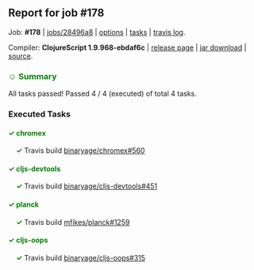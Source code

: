 ## Report for job #178

Job: **#178** | [jobs/28496a8](https://github.com/cljs-oss/canary/commit/28496a84b45211c00b3d476f7ee055b5a19eca2b) | [options](options.edn) | [tasks](tasks.edn) | [travis log](https://travis-ci.org/cljs-oss/canary/builds/317595955).

Compiler: **ClojureScript 1.9.968-ebdaf6c** | [release page](https://github.com/cljs-oss/canary/releases/tag/r1.9.968-ebdaf6c) | [jar download](https://github.com/cljs-oss/canary/releases/download/r1.9.968-ebdaf6c/clojurescript-1.9.968-ebdaf6c.jar) | [source](https://github.com/clojure/clojurescript/commit/ebdaf6c06c1112a67ba5a12498801c6d858e5a0a).

### <b style='color:green'>☺ Summary</b>

All tasks passed! Passed 4 / 4 (executed) of total 4 tasks.

### Executed Tasks

#### <b style='color:green'>&#x2713; chromex</b>
&nbsp;&nbsp;&nbsp;&nbsp;<b style='color:green'>&#x2713;</b> Travis build [binaryage/chromex#560](https://travis-ci.org/binaryage/chromex/builds/317596695)<br>

#### <b style='color:green'>&#x2713; cljs-devtools</b>
&nbsp;&nbsp;&nbsp;&nbsp;<b style='color:green'>&#x2713;</b> Travis build [binaryage/cljs-devtools#451](https://travis-ci.org/binaryage/cljs-devtools/builds/317596689)<br>

#### <b style='color:green'>&#x2713; planck</b>
&nbsp;&nbsp;&nbsp;&nbsp;<b style='color:green'>&#x2713;</b> Travis build [mfikes/planck#1259](https://travis-ci.org/mfikes/planck/builds/317596691)<br>

#### <b style='color:green'>&#x2713; cljs-oops</b>
&nbsp;&nbsp;&nbsp;&nbsp;<b style='color:green'>&#x2713;</b> Travis build [binaryage/cljs-oops#315](https://travis-ci.org/binaryage/cljs-oops/builds/317596693)<br>